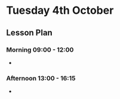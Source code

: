 # Tuesday 4th October

## Lesson Plan

### Morning 09:00 - 12:00

+ 

### Afternoon 13:00 - 16:15

+ 
